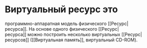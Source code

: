# Виртуальный ресурс это

программно-аппаратная модель физического [[Ресурс|ресурса]]. На основе одного физического [[Ресурс|ресурса]] можно построить несколько виртуальных [[Ресурс|ресурсов]] ([[Виртуальная память]], виртуальный CD-ROM).
